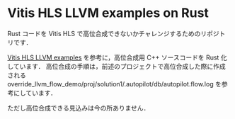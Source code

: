 # Vitis HLS LLVM examples on Rust

Rust コードを Vitis HLS で高位合成できないかチャレンジするためのリポジトリです．

[Vitis HLS LLVM examples](https://github.com/Xilinx/hls-llvm-examples) を参考に，高位合成用 C++ ソースコードを Rust 化しています．
高位合成の手順は，前述のプロジェクトで高位合成した際に作成される override_llvm_flow_demo/proj/solution1/.autopilot/db/autopilot.flow.log を参考にしています．

ただし高位合成できる見込みは今の所ありません．
